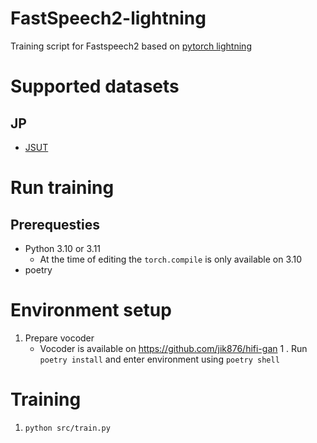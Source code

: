 # FastSpeech2-lightning
Training script for Fastspeech2 based on [pytorch lightning](https://pytorch-lightning.readthedocs.io/en/stable/)

# Supported datasets
## JP
* [JSUT](https://sites.google.com/site/shinnosuketakamichi/publication/jsut)

# Run training
## Prerequesties
* Python 3.10 or 3.11 
    * At the time of editing the `torch.compile` is only available on 3.10  
* poetry

# Environment setup
1. Prepare vocoder
    * Vocoder is available on https://github.com/jik876/hifi-gan
1 . Run `poetry install` and enter environment using `poetry shell`

# Training
1. `python src/train.py`

